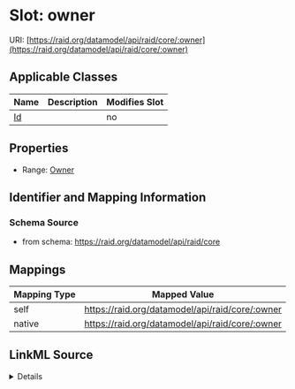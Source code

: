 

# Slot: owner



URI: [https://raid.org/datamodel/api/raid/core/:owner](https://raid.org/datamodel/api/raid/core/:owner)



<!-- no inheritance hierarchy -->





## Applicable Classes

| Name | Description | Modifies Slot |
| --- | --- | --- |
| [Id](Id.md) |  |  no  |







## Properties

* Range: [Owner](Owner.md)





## Identifier and Mapping Information







### Schema Source


* from schema: https://raid.org/datamodel/api/raid/core




## Mappings

| Mapping Type | Mapped Value |
| ---  | ---  |
| self | https://raid.org/datamodel/api/raid/core/:owner |
| native | https://raid.org/datamodel/api/raid/core/:owner |




## LinkML Source

<details>
```yaml
name: owner
from_schema: https://raid.org/datamodel/api/raid/core
rank: 1000
alias: owner
owner: Id
domain_of:
- Id
range: Owner

```
</details>